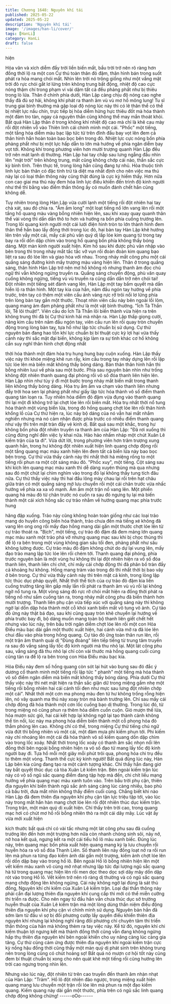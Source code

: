 ```yaml
---
title: Chương 1648: Nguyên khí tái
published: 2025-05-22
updated: 2025-05-22
description: 'Nguyên khí tái'
image: '/images/han-li/cover/'
tags: [HanLi]
category: HanLi
draft: false
---
```


hiện

Hỏa vân và xích diễm đầy trời liền biến mất, bầu trời trở nên rõ
ràng hơn đồng thời lộ ra một con Cự thú toàn thân đỏ đậm, thân
hình bán trong suốt phát ra hỏa mang chói mắt. Nhìn lên trời nó
trông giống như một vầng mặt trời đỏ rực chói gắt lơ lửng trên
không trung bất động, nhiệt độ cao cực nóng thậm chí trong phạm
vi vài dặm tất cả đều phảng phất như bị thiêu trong lò lửa. Thân ở
chính phía dưới, Hàn Lập càng chịu độ nóng cao nghe thấy đã đủ
sợ hãi, không khí phát ra thanh âm vù vù mơ hồ mông lung!
Tu sĩ trung giai bình thường mà gặp loại độ nóng lúc này thì có lẽ
thân thể có thể bị nhiệt lực nấu chín, trực tiếp bị hỏa diễm hừng
hực thiêu đốt mà hóa thành một đám tro tàn, ngay cả nguyên thần
cũng không thể may mắn thoát khỏi. Bất quá Hàn Lập thân ở
trong không khí nhiệt độ cao mà chỉ là khẽ cau mày rồi đột nhiên
vỗ vào Thiên linh cái chính mình một cái. "Phốc" một tiếng, một
tầng hỏa diễm màu bạc lập tức từ trên đỉnh đầu bay vọt lên đem
cả thân hình hắn hoàn toàn bao bọc bên trong đó.
Nhiệt lực cực nóng bốn phía phảng phất như bị một lực hấp dẫn
to lớn mà hướng về phía ngân diễm bay vọt tới. Không khí trong
phương viên hơn mười trượng quanh Hàn Lập đều trở nên mát
lạnh dị thường. Hàn Lập hai tay chắp sau lưng ngẫng đầu nhìn
lên "mặt trời" trên không trung, mắt cũng không chớp cái nào,
thần sắc cực kỳ bình tĩnh.
Trên thực tế, trong lòng hắn cũng đang tự nhủ. Hỏa thuộc tính linh
lực bản thân có đặc tính trừ tà diệt ma nhất định cho nên việc ma
thú này lại có loại thần thông này cũng thật đúng là cực kỳ hiếm
thấy. Hơn nữa con cao giai ma thú này đem hỏa linh lực điều
khiển đến trình độ kinh người như thế thì bằng vào điểm thần
thông ấy có muốn đánh chết hắn cũng không dễ.

Tuy nhiên trong lòng Hàn Lập vừa cười lạnh một tiếng rồi đột
nhiên hai tay chà xát, sau đó chia ra. "Ầm ầm long" một loạt tiếng
nổ lớn vang lên rồi một tầng hồ quang màu vàng bỗng nhiên hiện
lên, sau khi xoay quay quanh thân thể vài vòng thì dần dần thô to
hơn và hướng ra bốn phía cuồng trướng lên. Trong lôi quang kinh
người một cái lưới điện hình tròn to lớn thành hình đem thân thể
hắn bao lấy đồng thời trong lúc đó, hai bàn tay Hàn Lập khẽ
hướng lên trên vẫy một cái, mấy cái phù văn quỷ dị lấp lóe kim
quang từ trong tay bay ra rồi dồn dập chìm vào trong hồ quang
bốn phía không thấy bóng dáng.
Một màn kinh người xuất hiện. Kim hồ sau khi được phù văn
nhập vào bên trong thì trong nháy mắt tấc tấc vỡ vụn rồi đoàn
đoàn kim quang bạo liệt ra sau đó lóe lên và giao hòa với nhau.
Trong nháy mắt công phu một cái quầng sáng đường kính mấy
trượng màu vàng hiện lên.
Thân ở trong quầng sáng, thân hình Hàn Lập trở nên mơ hồ
không rõ nhưng thanh âm đọc chú ngữ thì vẫn không ngừng
truyền ra. Quầng sáng chuyển động, phù văn quay cuồng không
ngừng, tiếng vù vù truyền ra cũng dần dần trở nên chói tai! Đột
nhiên một tiếng sét đánh vang lên, Hàn Lập một tay bấm quyết
mà dần hiển lộ ra thân hình. Một tay kia của hắn, năm đầu ngón
tay hướng về phía trước, trên tay có thêm một viên cầu ánh vàng
rực rỡ trôi nổi lơ lửng phía trên lòng bàn tay gần một thước. Thoạt
nhìn viên cầu này bên ngoài lồi lõm, quang mang ảm đạm phảng
phất như là một vật bình thường.
"Ích Tà Thần lôi, Tế lôi thuật!".
Viên cầu do Ích Tà Thần lôi biến thành vừa hiện ra trên không
trung thì đã bị Cự thừ kinh hãi mà nhận ra. Hàn Lập thấp giọng
cười, nâng kim cầu trên năm đầu ngón tay, viên cầu run lên rồi
quay tròn chuyển động trong lòng bàn tay, tựa hồ như lập tức
chuẩn bị sử dụng.
Cự thừ nguyên bản đang hao tổn khí lực chuẩn bị bí thuật cực kỳ
lợi hại vừa thấy cảnh này thì sắc mặt đại biến, không kịp làm ra
sự tình khác cơ hồ không cần suy nghĩ thân hình chợt động nhất

thời hóa thành một đám hỏa trụ hung hung bay cuộn xuống.
Hàn Lập thấy việc này thì khóe miệng khẽ run rẩy, kim cầu trong
tay nhảy dựng lên rồi lập tức lóe lên mà biến mất không thấy
bóng dáng. Bản thân thân hình hắn thì bỗng nhiên luui về phía
sau một bước. Phía sau nguyên bản nhìn như trống không đột
nhiên thanh quang đại phóng rồi vô số đóa thanh liên hiện lên.
Hàn Lập nhìn như tùy ý đi một bước trong nháy mắt biến mất
trong thanh liên không thấy bóng dáng. Hỏa trụ ầm ầm va chạm
vào thanh liên nhưng đầy trời hoa sen lại phảng phất như giấy lập
tức hóa thành vô số điểm thanh quang tán loạn ra. Tuy nhiên hỏa
diễm đỏ đậm vừa đụng vào thanh quang thì lại một đi không trở
lại chợt lóe lên rồi biến mất.
Hỏa trụ nhất thời nổ tung hóa thành một vùng biển lửa, trong đó
hồng quang chợt lóe lên rồi thân hình khổng lồ của Cự thừ hiện
ra, lúc này bộ dáng của nó vẫn hai mắt nhắm nghiền nhưng mà
nó cảm nhận được phía trước có nhiều điểm thanh quang như
vậy thì trên mặt tràn đầy vẻ kinh dị. Bất quá sau một khắc, trong
hư không bốn phía đột nhiên truyền ra thanh âm của Hàn Lập:
"Đã rơi xuống thì cũng đừng nghĩ đến việc ly khai nữa. Hảo hảo
nhấm nháp một chút Xuân Lê kiếm trận của ta đi".
Vừa dứt lời, trong phương viên hơn trăm trượng xung quanh hắn,
trong hư không đột nhiên xuất hiện linh quang chớp động rồi một
tầng quang mạc màu xanh hiện lên đem tất cả biển lửa này bao
bọc bên trong. Cự thừ vừa thấy cảnh này thì nhất thời há miệng
rống to một tiếng rồi phun ra một cột sáng màu đỏ.
"Phốc xuy", một tiếng. Cột sáng sau khi kích lên quang mạc màu
xanh thì dễ dàng xuyên thủng mà qua nhưng sau đó một chút lại
chìm nghỉm vào trong đó lại không thấy tung tích đâu nữa. Cự thừ
thấy việc này thì hai đầu lông mày chau lại rồi trên hạt châu giữa
trán có một quầng sáng mờ lưu chuyển rồi một cái chân trước
vừa nhấc hướng về phía xa xa vỗ mạnh.
Ầm ầm một trận nổ vang lên. Một phiến quang hà màu đỏ từ chân
trước nó cuốn ra sau đó ngưng tụ lại mà biến thành một cái xích
hồng sắc cự trảo nhằm về hướng quang mạc phía trước hung

hăng đập xuống. Trảo này cũng không hoàn toàn giống như các
loại trảo mang do huyền công biến hóa thành, trảo chưa đến mà
tiếng xé không đã vang lên ong ong rồi mấy đạo hồng mang dài
gần một thước chợt lóe lên từ cự trảo thoát ra.
"Bịch", một tiếng, cự trảo đỏ đậm đã đem mảng lớn quang mạc
màu xanh một trảo phá vỡ nhưng quang mạc sau khi bị chọc
thủng thì để lộ ra bên trong một vùng không gian sâu tối đen,
phảng phất như sâu không lường được. Cự trảo màu đỏ đậm
không chút do dự lại vung lên, mấy đạo trảo mang lập tức lóe lên
rồi chém tới.
Thanh quang đại phóng, phía trước nguyên bản là một vùng hư
không thì lại đột nhiên hiện ra vô số đóa thanh liên, thanh liên chi
chít, chỉ mấy cái chớp động thì đã phân bố tràn đầy cả khoảng hư
không. Hồng mang trảm vào trong đó thì nhất thời bị bao vây ở
bên trong.
Cự thừ vừa thấy cảnh này thì trên mặt cả kinh, trong lòng lập tức
thúc dục pháp quyết. Nhất thời thể tích của cự trảo đỏ đậm kia
liền cuồng trướng tăng lên gấp mấy lần rồi phát ra thanh âm vù vù
rồi lại không ngờ nổ tung ra. Một vòng sáng đỏ rực rỡ chói mắt
hiện ra đồng thời phát ra tiếng nổ như sấm cuồng tán ra, trong
nháy mắt công phu đã biến thành hơn mười trượng.
Thanh liên phụ cận vừa tiếp xúc với quầng sáng này thì không
ngờ lại dồn dập hóa thành một cỗ khói xanh biến mất vô tung vô
ảnh. Cự tảo đỏ ửng này thật bá đạo, sau khi cũng quay tròn khẽ
chuyển lại hướng về phía trước bay đi, bộ dáng muốn mang toàn
bộ thanh liên giết chết hết nhưng vào lúc này, trên bầu trời ngân
diễm chợt lóe lên rồi một con Hỏa Điểu màu bạc dài gần một
thước xuất hiện, hai cánh vừa mở ra đã lóe lên chui đầu vào phía
trong hồng quang.
Cự tảo đỏ ửng toàn thân run lên, rồi một trận âm thanh quái dị
"Đùng đoàng" liên tiếp tiếng từ trung tâm truyền ra sau đó vầng
sáng lấy tốc độ kinh người mà thu nhỏ lại. Một lát công phu sau,
vầng sáng đã thu nhỏ lại chỉ còn vài thước mà hồng quang cuối
cùng cũng tản ra để lộ ra bên trong con Hỏa Điểu màu bạc kia.

Hỏa Điểu này đem số hồng quang còn sót lại hút vào bụng sau đó
đắc ý dương cổ thanh minh một tiếng rồi lập tức " phanh" một
tiếng mà hóa thành vô số điểm ngân diễm mà biến mất không
thấy bóng dáng.
Phía dưới Cự thừ thấy việc này thì nét mặt hiện ra thần sắc giận
dữ trong miệng gầm nhẹ một tiếng rồi bỗng nhiên hai cái cánh tối
đen như mực sau lưng đột nhiên chớp một cái". Nhất thời một
cơn ma phong màu đen từ hư không trống rỗng hiện lên, nó vây
quanh ma thú này xoay tròn mà bành trướng lên. Chỉ sau mấy cái
chớp động đã hóa thành một cơn lốc cuồng bạo dị thường. Trong
lúc đó, từ trong miệng nó cũng phun ra thêm hỏa diễm cuồn cuộn.
Gió mượn thế lửa, hỏa mượn sức gió, hai cái kết hợp lại không
ngờ lại tạo thành cảnh không thể tin nổi, lúc này ma phong hỏa
diễm biến thành một cỗ phong hỏa đỏ thẫm phóng lên cao. Không
chỉ có thế, trong miệng Cự thừ tiếng chú ngữ vừa đứt thì bỗng
nhiên vù một cái, một đám mưa phi kiếm phun tới. Phi kiếm này
chỉ nhoáng lên một cái đã hóa thành vô số kiếm quang dồn dập
chìm vào trong lốc xoáy. Nhất thời trong lốc xoáy có thanh âm sắc
nhọn nổi lên đồng thời bên ngoài bỗng nhiên hiện ra vô số đạo tử
mang lấy tốc độ kinh người bay đi. Tựa hồ mỗi một giây mỗi phút
trôi qua, phong hỏa chi trụ đều to thêm một vòng. Thanh thế cực
kỳ kinh người!
Bất quá đúng lúc này, Hàn Lập bên kia cũng đang tạo ra một cảnh
tượng khác. Chỉ thấy hắn đang giơ tay bắt quyết thúc dục cả tòa
Xuân Lê kiếm trận. Bên ngoài kiếm trận lúc này có vô số ngũ sắc
quang điểm đang tập hợp mà đến, chi chít liều mạng hướng về
phía quang mạc màu xanh tuôn vào. Trên bầu trời phụ cận, thiên
địa nguyên khí biến thành ngũ sắc ánh sáng càng lúc càng nhiều,
bao phủ cả bầu trời, đưa mắt nhìn không thấy điểm cuối cùng.
Chẳng biết khi nào Hàn Lập đã đem thiên địa nguyên khí phụ cận
tận lực triệu tập tới, vào lúc này trong mắt hắn hàn mang chợt lóe
lên rồi đột nhiên thúc dục kiếm trận. Trong trận, một màn quỷ dị
xuất hiện.
Chỉ thấy trên trời cao, trong quang mạc hơi có chút mơ hồ rồi
bỗng nhiên thò ra một cái dây mây. Lúc vật ấy vừa mới xuất hiện

kích thước bất quá chỉ có vài tấc nhưng một lát công phu sau đã
cuồng trướng lên đến hơn một trượng hơn nữa còn nhanh chóng
sinh sôi, nảy nở, nở hoa kết quả, ngưng kết ra một cái tiểu hồ lô
màu xanh biếc.
Đúng lúc này, trên quang mạc bốn phía xuất hiện quang mang kỳ
lạ lưu chuyển rồi huyễn hóa ra vô số đóa Thanh Liên. Số thanh
liên này đồng loạt nở ra rồi run lên mà phun ra từng đạo kiếm ảnh
dài gần một trượng, kiếm ảnh chợt lóe lên rồi dồn dập bay vào
trong hồ lô.
Bên ngoài Hồ lô bỗng nhiên hiện lên một vết kiếm màu xanh vô
cùng mờ nhạt nhưng lập tức đại lượng ngũ sắc quang hà từ trong
quang mạc hiện lên rồi men dọc theo dọc sợi dây mây dồn dập rót
vào trong Hồ lô. Vết kiếm trở nên rõ ràng dị thường và có ngũ sắc
quang mang chớp động lên không ngừng.
Cái này không ngờ lại đúng là sát thủ đồng, Nguyên khí chi kiếm
của Xuân Lê kiếm trận. Loại đại thần thông này phải cần đại
lượng thiên địa nguyên khí cung cấp thì mới có thể miễn cưỡng thi
triển ra được. Cho nên ngay từ đầu hắn vẫn chưa thúc dục sở
trường huyễn thuật của Xuân Lê kiếm trận mà một lòng dùng thần
niệm điều động thiên địa nguyên khí phụ cận vì chính mình sử
dụng.
Nguyên bản hắn đã sớm làm từ đầu vì sợ bị đối phương cướp lấy
quyền điều khiển thiên địa nguyên khí nhưng lại không nghĩ rằng
đối phương chỉ chuyên tâm thi triển thần thông của hắn mà không
thèm ra tay việc này. Kể từ đó, nguyên khí chi kiếm thuận lợi
ngưng kết mà thành đồng thời cũng vẫn đang không ngừng hấp
thụ thiên địa nguyên khí bên ngoài khiến cho uy năng càng lúc
càng gia tăng.
Cự thừ cũng cảm ứng được thiên địa nguyên khí ngoài kiếm trận
cực kỳ nồng hậu đồng thời cũng thấy một màn quỷ dị phát sinh
trên không trung nên trong lòng cũng có chút hoảng sợ! Bất quá
nó mượn cơ hội tốt này cũng đem bí thuật chuẩn bị xong cho nên
quát khẽ một tiếng rồi cũng hướng lên trời cao ngưng trọng nhìn
lên.

Nhưng vào lúc này, đột nhiên từ trên cao truyền đến thanh âm
nhàn nhạt của Hàn Lập: "Trảm". Hồ lô đột nhiên đảo ngược, trong
miệng xuất hiện quang mang lưu chuyển một trận rồi lóe lên mà
phun ra một đạo kiếm quang. Kiếm quang này dài gần một thước,
phía trên có ngũ sắc linh quang chớp động không chừng!
------oOo------
